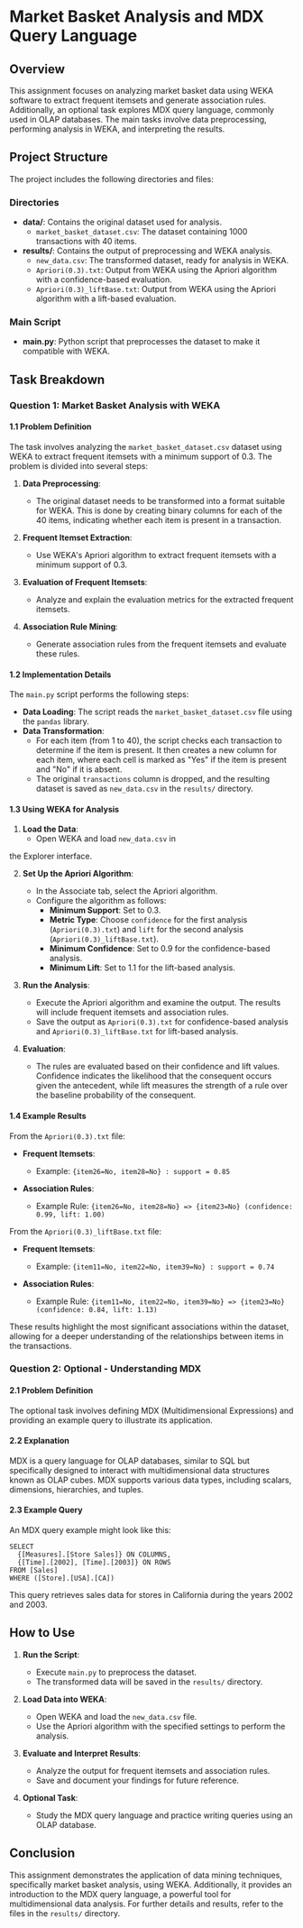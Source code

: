# Market Basket Analysis and MDX Query Language

## Overview
This assignment focuses on analyzing market basket data using WEKA software to extract frequent itemsets and generate association rules. Additionally, an optional task explores MDX query language, commonly used in OLAP databases. The main tasks involve data preprocessing, performing analysis in WEKA, and interpreting the results.

## Project Structure
The project includes the following directories and files:

### Directories
- **data/**: Contains the original dataset used for analysis.
  - `market_basket_dataset.csv`: The dataset containing 1000 transactions with 40 items.
- **results/**: Contains the output of preprocessing and WEKA analysis.
  - `new_data.csv`: The transformed dataset, ready for analysis in WEKA.
  - `Apriori(0.3).txt`: Output from WEKA using the Apriori algorithm with a confidence-based evaluation.
  - `Apriori(0.3)_liftBase.txt`: Output from WEKA using the Apriori algorithm with a lift-based evaluation.
  
### Main Script
- **main.py**: Python script that preprocesses the dataset to make it compatible with WEKA.

## Task Breakdown

### Question 1: Market Basket Analysis with WEKA

#### 1.1 Problem Definition
The task involves analyzing the `market_basket_dataset.csv` dataset using WEKA to extract frequent itemsets with a minimum support of 0.3. The problem is divided into several steps:

1. **Data Preprocessing**: 
   - The original dataset needs to be transformed into a format suitable for WEKA. This is done by creating binary columns for each of the 40 items, indicating whether each item is present in a transaction.

2. **Frequent Itemset Extraction**:
   - Use WEKA's Apriori algorithm to extract frequent itemsets with a minimum support of 0.3.

3. **Evaluation of Frequent Itemsets**:
   - Analyze and explain the evaluation metrics for the extracted frequent itemsets.

4. **Association Rule Mining**:
   - Generate association rules from the frequent itemsets and evaluate these rules.

#### 1.2 Implementation Details
The `main.py` script performs the following steps:

- **Data Loading**: The script reads the `market_basket_dataset.csv` file using the `pandas` library.
- **Data Transformation**:
  - For each item (from 1 to 40), the script checks each transaction to determine if the item is present. It then creates a new column for each item, where each cell is marked as "Yes" if the item is present and "No" if it is absent.
  - The original `transactions` column is dropped, and the resulting dataset is saved as `new_data.csv` in the `results/` directory.

#### 1.3 Using WEKA for Analysis

1. **Load the Data**:
   - Open WEKA and load `new_data.csv` in

the Explorer interface.

2. **Set Up the Apriori Algorithm**:
   - In the Associate tab, select the Apriori algorithm.
   - Configure the algorithm as follows:
     - **Minimum Support**: Set to 0.3.
     - **Metric Type**: Choose `confidence` for the first analysis (`Apriori(0.3).txt`) and `lift` for the second analysis (`Apriori(0.3)_liftBase.txt`).
     - **Minimum Confidence**: Set to 0.9 for the confidence-based analysis.
     - **Minimum Lift**: Set to 1.1 for the lift-based analysis.

3. **Run the Analysis**:
   - Execute the Apriori algorithm and examine the output. The results will include frequent itemsets and association rules.
   - Save the output as `Apriori(0.3).txt` for confidence-based analysis and `Apriori(0.3)_liftBase.txt` for lift-based analysis.

4. **Evaluation**:
   - The rules are evaluated based on their confidence and lift values. Confidence indicates the likelihood that the consequent occurs given the antecedent, while lift measures the strength of a rule over the baseline probability of the consequent.

#### 1.4 Example Results

From the `Apriori(0.3).txt` file:

- **Frequent Itemsets**:
  - Example: `{item26=No, item28=No} : support = 0.85`

- **Association Rules**:
  - Example Rule: `{item26=No, item28=No} => {item23=No} (confidence: 0.99, lift: 1.00)`

From the `Apriori(0.3)_liftBase.txt` file:

- **Frequent Itemsets**:
  - Example: `{item11=No, item22=No, item39=No} : support = 0.74`

- **Association Rules**:
  - Example Rule: `{item11=No, item22=No, item39=No} => {item23=No} (confidence: 0.84, lift: 1.13)`

These results highlight the most significant associations within the dataset, allowing for a deeper understanding of the relationships between items in the transactions.

### Question 2: Optional - Understanding MDX

#### 2.1 Problem Definition
The optional task involves defining MDX (Multidimensional Expressions) and providing an example query to illustrate its application.

#### 2.2 Explanation
MDX is a query language for OLAP databases, similar to SQL but specifically designed to interact with multidimensional data structures known as OLAP cubes. MDX supports various data types, including scalars, dimensions, hierarchies, and tuples.

#### 2.3 Example Query
An MDX query example might look like this:

```mdx
SELECT 
  {[Measures].[Store Sales]} ON COLUMNS, 
  {[Time].[2002], [Time].[2003]} ON ROWS 
FROM [Sales]
WHERE ([Store].[USA].[CA])
```

This query retrieves sales data for stores in California during the years 2002 and 2003.

## How to Use

1. **Run the Script**:
   - Execute `main.py` to preprocess the dataset.
   - The transformed data will be saved in the `results/` directory.

2. **Load Data into WEKA**:
   - Open WEKA and load the `new_data.csv` file.
   - Use the Apriori algorithm with the specified settings to perform the analysis.

3. **Evaluate and Interpret Results**:
   - Analyze the output for frequent itemsets and association rules.
   - Save and document your findings for future reference.

4. **Optional Task**:
   - Study the MDX query language and practice writing queries using an OLAP database.

## Conclusion
This assignment demonstrates the application of data mining techniques, specifically market basket analysis, using WEKA. Additionally, it provides an introduction to the MDX query language, a powerful tool for multidimensional data analysis. For further details and results, refer to the files in the `results/` directory.

